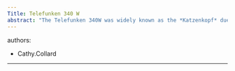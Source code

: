 ```yaml
---
Title: Telefunken 340 W
abstract: "The Telefunken 340W was widely known as the *Katzenkopf* due to its similar shape to a cat's headshape."
---
```

authors:
  - Cathy.Collard  
---
